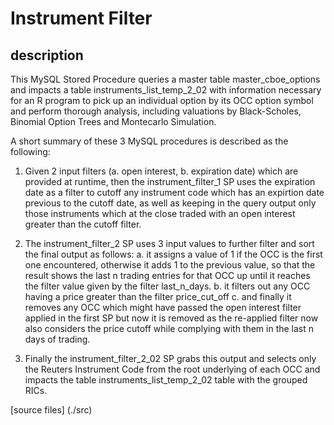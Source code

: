 # **Instrument Filter**

## description

This MySQL Stored Procedure queries a master table master_cboe_options
and impacts a table instruments_list_temp_2_02 with information necessary
for an R program to pick up an individual option by its OCC option symbol
and perform thorough analysis, including valuations by Black-Scholes,
Binomial Option Trees and Montecarlo Simulation.

A short summary of these 3 MySQL procedures is described as the following:
1. Given 2 input filters (a. open interest, b. expiration date)
which are provided at runtime, then the instrument_filter_1 SP uses the
expiration date as a filter to cutoff any instrument code which has an
expirtion date previous to the cutoff date, as well as keeping in the query
output only those instruments which at the close traded with an open interest
greater than the cutoff filter.

2. The instrument_filter_2 SP uses 3 input values to further filter and sort
the final output as follows:
a. it assigns a value of 1 if the OCC is the first one encountered, otherwise
it adds 1 to the previous value, so that the result shows the last n trading
entries for that OCC up until it reaches the filter value given by the filter
last_n_days.
b. it filters out any OCC having a price greater than the filter price_cut_off
c. and finally it removes any OCC which might have passed the open interest
filter applied in the first SP but now it is removed as the re-applied filter
now also considers the price cutoff while complying with them in the last n
days of trading.

3. Finally the instrument_filter_2_02 SP grabs this output and selects only
the Reuters Instrument Code from the root underlying of each OCC and impacts
the table instruments_list_temp_2_02 table with the grouped RICs.

[source files] (./src)
